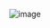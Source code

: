 ![image](https://user-images.githubusercontent.com/108928206/189667713-7212df91-e471-476c-99fe-54eced6d32df.png)
